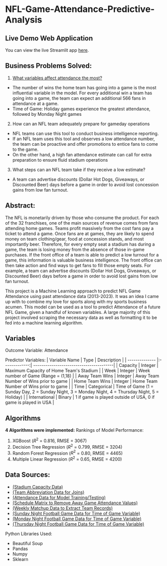 # NFL-Game-Attendance-Predictive-Analysis

## **Live Demo Web Application**
You can view the live Streamlit app [here](https://nfl-game-attendance-predictor.streamlit.app/).

## **Business Problems Solved**:
1. <u>What variables affect attendance the most?</u>
- The number of wins the home team has going into a game is the most influential variable in the model. For every additional win a team has going into a game, the team can expect an additional 566 fans in attendance at a game.
- Time of Game: Holiday games experience the greatest attendance, followed by Monday Night games

2. How can an NFL team adequately prepare for gameday operations
- NFL teams can use this tool to conduct business intelligence reporting. 
- If an NFL team uses this tool and observes a low attendance number, the team can be proactive and offer promotions to entice fans to come to the game.
- On the other hand, a high fan attendance estimate can call for extra preparation to ensure fluid stadium operations

3. What steps can an NFL team take if they receive a low estimate?
- A team can advertise discounts (Dollar Hot Dogs, Giveaways, or Discounted Beer) days before a game in order to avoid lost concession gains from low fan turnout.

## **Abstract**:
The NFL is monetarily driven by those who consume the product. For each of the 32 franchises, one of the main sources of revenue comes from fans attending home games. Teams profit massively from the cost fans pay a ticket to attend a game. Once fans are at games, they are likely to spend money on team clothing/gear, food at concession stands, and most importantly beer. Therefore, for every empty seat a stadium has during a game, the team is losing money from the absence of those in-game purchases. If the front office of a team is able to predict a low turnout for a game, this information is valuable business intelligence. The front office can then take action and find ways to get fans to fill those empty seats. For example, a team can advertise discounts (Dollar Hot Dogs, Giveaways, or Discounted Beer) days before a game in order to avoid lost gains from low fan turnout.

This project is a Machine Learning approach to predict NFL Game Attendance using past attendance data (2013-2023). It was an idea I came up with to combine my love for sports along with my sports business acumen. This model can be used as a tool to predict Attendance of a future NFL Game, given a handful of known variables. A large majority of this project involved scraping the necessary data as well as formatting it to be fed into a machine learning algorithm.

## Variables

Outcome Variable: Attendance

Predictor Variables:
| Variable Name  | Type          | Description                             |
| -------------- |:-------------:| ----------------------------------------|
| Capacity       | Integer       | Maximum Capacity of Home Team's Stadium |
| Week           | Integer       | Week number of Game (Range = (1,18)     |
| Away Team Wins | Integer       | Away Team Number of Wins prior to game  |
| Home Team Wins | Integer       | Home Team Number of Wins prior to game  |
| Time           | Categorical   | Time of Game (1 = Sunday Day, 2 = Sunday Night, 3 = Monday Night, 4 = Thursday Night, 5 = Holiday) |
| International  | Binary        | 1 if game is played outside of USA, 0 if game is played in USA |

## Algorithms

**4 Algorithms were implemented:**
Rankings of Model Performance:
1. XGBoost ($R^2$ = 0.816, RMSE = 3067)
2. Decision Tree Regression ($R^2$ = 0.799, RMSE = 3204)
3. Random Forest Regression ($R^2$ = 0.80, RMSE = 4465)
4. Multiple Linear Regression ($R^2$ = 0.65, RMSE = 4200)

## Data Sources:
- [(Stadium Capacity Data)](https://en.wikipedia.org/wiki/List_of_current_NFL_stadiums) 
- [(Team Abbreviation Data for Joins)](https://en.wikipedia.org/wiki/Wikipedia:WikiProject_National_Football_League/National_Football_League_team_abbreviations) 
- [(Attendance Data for Model Training/Testing)](https://www.pro-football-reference.com/years/2023/attendance.htm) 
- [(Schedule Matrix to Remove Away Game Attendance Values)](https://www.espn.com/nfl/schedulegrid/_/year/2023) 
- [(Weekly Matchup Data to Extract Team Records)](https://www.espn.com/nfl/scoreboard/_/week/1/year/2023/seasontype/2) 
- [(Sunday Night Football Game Data for Time of Game Variable)](https://www.nfl.com/schedules/sunday-night-football/2023)
- [(Monday Night Football Game Data for Time of Game Variable)](https://www.nfl.com/schedules/monday-night-football/2023) 
- [(Thursday Night Football Game Data for Time of Game Variable)](https://www.nfl.com/schedules/thursday-night-football/2023)


Python Libraries Used:
- Beautiful Soup
- Pandas
- Numpy
- Sklearn
